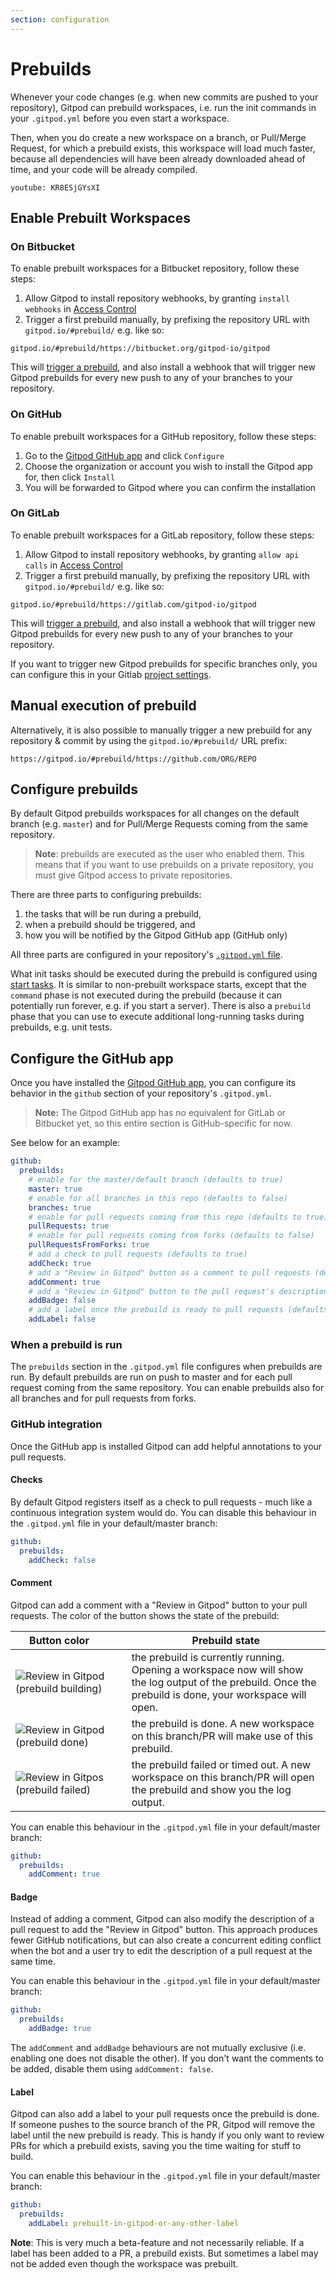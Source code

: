 ```yaml
---
section: configuration
---
```


<script context="module">
  export const prerender = true;
</script>

# Prebuilds

Whenever your code changes (e.g. when new commits are pushed to your repository), Gitpod can prebuild workspaces, i.e. run the init commands in your `.gitpod.yml` before you even start a workspace.

Then, when you do create a new workspace on a branch, or Pull/Merge Request, for which a prebuild exists, this workspace will load much faster, because all dependencies will have been already downloaded ahead of time, and your code will be already compiled.

`youtube: KR8ESjGYsXI`

## Enable Prebuilt Workspaces

### On Bitbucket

To enable prebuilt workspaces for a Bitbucket repository, follow these steps:

1. Allow Gitpod to install repository webhooks, by granting `install webhooks` in [Access Control](https://gitpod.io/access-control/)
2. Trigger a first prebuild manually, by prefixing the repository URL with `gitpod.io/#prebuild/` e.g. like so:

```
gitpod.io/#prebuild/https://bitbucket.org/gitpod-io/gitpod
```

This will [trigger a prebuild](#manual-execution-of-prebuild), and also install a webhook that will trigger new Gitpod prebuilds for every new push to any of your branches to your repository.

### On GitHub

To enable prebuilt workspaces for a GitHub repository, follow these steps:

1. Go to the <a href="https://github.com/apps/gitpod-io" target="_blank">Gitpod GitHub app</a> and click `Configure`
2. Choose the organization or account you wish to install the Gitpod app for, then click `Install`
3. You will be forwarded to Gitpod where you can confirm the installation

### On GitLab

To enable prebuilt workspaces for a GitLab repository, follow these steps:

1. Allow Gitpod to install repository webhooks, by granting `allow api calls` in [Access Control](https://gitpod.io/access-control/)
2. Trigger a first prebuild manually, by prefixing the repository URL with `gitpod.io/#prebuild/` e.g. like so:

```
gitpod.io/#prebuild/https://gitlab.com/gitpod-io/gitpod
```

This will [trigger a prebuild](#manual-execution-of-prebuild), and also install a webhook that will trigger new Gitpod prebuilds for every new push to any of your branches to your repository.

If you want to trigger new Gitpod prebuilds for specific branches only, you can configure this in your Gitlab [project settings](https://docs.gitlab.com/ee/user/project/integrations/webhooks.html#branch-filtering).

## Manual execution of prebuild

Alternatively, it is also possible to manually trigger a new prebuild for any repository & commit by using the `gitpod.io/#prebuild/` URL prefix:

```
https://gitpod.io/#prebuild/https://github.com/ORG/REPO
```

## Configure prebuilds

By default Gitpod prebuilds workspaces for all changes on the default branch (e.g. `master`) and for Pull/Merge Requests coming from the same repository.

> **Note**: prebuilds are executed as the user who enabled them. This means that if you want to use
> prebuilds on a private repository, you must give Gitpod access to private repositories.

There are three parts to configuring prebuilds:

1. the tasks that will be run during a prebuild,
2. when a prebuild should be triggered, and
3. how you will be notified by the Gitpod GitHub app (GitHub only)

All three parts are configured in your repository's [`.gitpod.yml` file](/docs/config-gitpod-file).

What init tasks should be executed during the prebuild is configured using [start tasks](/docs/config-start-tasks).
It is similar to non-prebuilt workspace starts, except that the `command` phase is not executed during the prebuild (because it can potentially run forever, e.g. if you start a server). There is also a `prebuild` phase that you can use to execute additional long-running tasks during prebuilds, e.g. unit tests.

## Configure the GitHub app

Once you have installed the [Gitpod GitHub app](https://github.com/apps/gitpod-io), you can configure its behavior in the `github` section of your repository's `.gitpod.yml`.

> **Note:** The Gitpod GitHub app has no equivalent for GitLab or Bitbucket yet, so this entire section is GitHub-specific for now.

See below for an example:

```YAML
github:
  prebuilds:
    # enable for the master/default branch (defaults to true)
    master: true
    # enable for all branches in this repo (defaults to false)
    branches: true
    # enable for pull requests coming from this repo (defaults to true)
    pullRequests: true
    # enable for pull requests coming from forks (defaults to false)
    pullRequestsFromForks: true
    # add a check to pull requests (defaults to true)
    addCheck: true
    # add a "Review in Gitpod" button as a comment to pull requests (defaults to false)
    addComment: true
    # add a "Review in Gitpod" button to the pull request's description (defaults to false)
    addBadge: false
    # add a label once the prebuild is ready to pull requests (defaults to false)
    addLabel: false
```

### When a prebuild is run

The `prebuilds` section in the `.gitpod.yml` file configures when prebuilds are run.
By default prebuilds are run on push to master and for each pull request coming from the same repository.
You can enable prebuilds also for all branches and for pull requests from forks.

### GitHub integration

Once the GitHub app is installed Gitpod can add helpful annotations to your pull requests.

#### Checks

By default Gitpod registers itself as a check to pull requests - much like a continuous integration system would do.
You can disable this behaviour in the `.gitpod.yml` file in your default/master branch:

```YAML
github:
  prebuilds:
    addCheck: false
```

#### Comment

Gitpod can add a comment with a "Review in Gitpod" button to your pull requests. The color of the button
shows the state of the prebuild:

<div class="table-container">

| <div style="width:140px">Button color</div>                                               | Prebuild state                                                                                                                                            |
| ----------------------------------------------------------------------------------------- | --------------------------------------------------------------------------------------------------------------------------------------------------------- |
| ![Review in Gitpod (prebuild building)](../../../static/images/docs/prebuild-ongoing.svg) | the prebuild is currently running. Opening a workspace now will show the log output of the prebuild. Once the prebuild is done, your workspace will open. |
| ![Review in Gitpod (prebuild done)](../../../static/images/docs/prebuild-done.svg)        | the prebuild is done. A new workspace on this branch/PR will make use of this prebuild.                                                                   |
| ![Review in Gitpos (prebuild failed)](../../../static/images/docs/prebuild-failed.svg)    | the prebuild failed or timed out. A new workspace on this branch/PR will open the prebuild and show you the log output.                                   |

</div>

You can enable this behaviour in the `.gitpod.yml` file in your default/master branch:

```YAML
github:
  prebuilds:
    addComment: true
```

#### Badge

Instead of adding a comment, Gitpod can also modify the description of a pull request to add the "Review in Gitpod" button.
This approach produces fewer GitHub notifications, but can also create a concurrent editing conflict when the bot and a user try to edit the description of a pull request at the same time.

You can enable this behaviour in the `.gitpod.yml` file in your default/master branch:

```YAML
github:
  prebuilds:
    addBadge: true
```

The `addComment` and `addBadge` behaviours are not mutually exclusive (i.e. enabling one does not disable the other).
If you don't want the comments to be added, disable them using `addComment: false`.

#### Label

Gitpod can also add a label to your pull requests once the prebuild is done. If someone pushes to the source branch of the PR, Gitpod will remove the label until the new prebuild is ready.
This is handy if you only want to review PRs for which a prebuild exists, saving you the time waiting for stuff to build.

You can enable this behaviour in the `.gitpod.yml` file in your default/master branch:

```YAML
github:
  prebuilds:
    addLabel: prebuilt-in-gitpod-or-any-other-label
```

**Note**: This is very much a beta-feature and not necessarily reliable. If a label has been added to a PR, a prebuild exists.
But sometimes a label may not be added even though the workspace was prebuilt.
